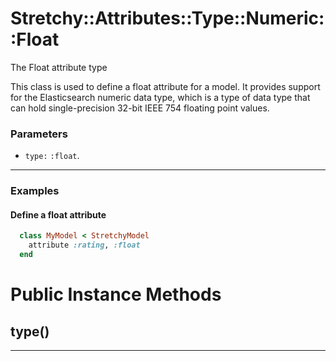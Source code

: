 # Stretchy::Attributes::Type::Numeric::Float [](#class-Stretchy::Attributes::Type::Numeric::Float) [](#top)
The Float attribute type

This class is used to define a float attribute for a model. It provides support for the Elasticsearch numeric data type, which is a type of data type that can hold single-precision 32-bit IEEE 754 floating point values.

### Parameters

- `type:` `:float`.

---

### Examples

#### Define a float attribute

```ruby
  class MyModel < StretchyModel
    attribute :rating, :float
  end
```
    

# Public Instance Methods

      
## type() [](#method-i-type)
         
  
        
---

